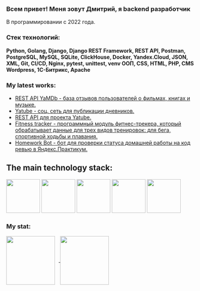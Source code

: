 ### Всем привет! Меня зовут Дмитрий, я backend разработчик
В программировании с 2022 года.
### Стек технологий:
**Python, Golang, Django, Django REST Framework, REST API, Postman, PostgreSQL, MySQL, SQLite, ClickHouse,  Docker, Yandex.Cloud, JSON, XML, Git, CI/CD, Nginx, pytest, unittest, venv ООП, CSS, HTML, PHP, CMS Wordpress, 1С-Битрикс, Apache**


### My latest works:
<!-- START -->
- [REST API YaMDb - база отзывов пользователей о фильмах, книгах и музыке.](https://github.com/WispHes/api_yamdb)
- [Yatube - соц. сеть для публикации дневников.](https://github.com/WispHes/hw05_final)
- [REST API для проекта Yatube.](https://github.com/WispHes/api_final_yatube)
- [Fitness tracker - программный модуль фитнес-трекера, который обрабатывает данные для трех видов тренировок: для бега,    спортивной ходьбы и плавания.](https://github.com/WispHes/hw_python_oop)
- [Homework Bot - бот для проверки статуса домашней работы на код ревью в Яндекс.Практикум.](https://github.com/WispHes/homework_bot)
<!-- END -->

## The main technology stack:
<div>
  <img height="90" src="https://cdn.jsdelivr.net/gh/devicons/devicon/icons/python/python-original-wordmark.svg" />
  <img height="90" src="https://cdn.jsdelivr.net/gh/devicons/devicon/icons/go/go-original.svg" />
  <img height="90"  src="https://cdn.jsdelivr.net/gh/devicons/devicon/icons/django/django-plain.svg" />
  <img  height="90"src="https://cdn.jsdelivr.net/gh/devicons/devicon/icons/postgresql/postgresql-original.svg" />
  <img height="90" src="https://cdn.jsdelivr.net/gh/devicons/devicon/icons/docker/docker-original.svg" />
</div>


### My stat:
<div>
<a href="https://github-readme-stats.vercel.app/api?username=wisphes&hide=contribs&show_icons=true&theme=dark">
  <img  align="center" height="130" style="margin-right: 10px" src="https://github-readme-stats.vercel.app/api?username=wisphes&hide=contribs&show_icons=true&theme=dark" />
</a>
<a href="https://github-readme-stats.vercel.app/api/top-langs/?username=wisphes&layout=compact&theme=dark">
  <img align="center" height="130" src="https://github-readme-stats.vercel.app/api/top-langs/?username=wisphes&layout=compact&theme=dark" />
</a>
</div>
